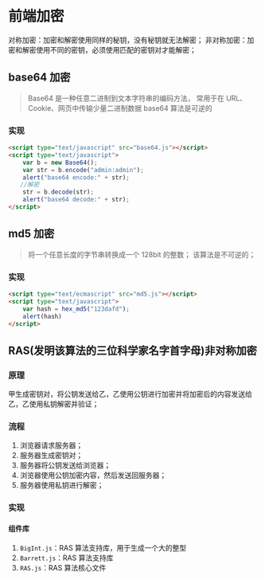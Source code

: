 # 前端加密

对称加密：加密和解密使用同样的秘钥，没有秘钥就无法解密；
非对称加密：加密和解密使用不同的密钥，必须使用匹配的密钥对才能解密；

## base64 加密

> Base64 是一种任意二进制到文本字符串的编码方法，
> 常用于在 URL、Cookie、网页中传输少量二进制数据
> base64 算法是可逆的

### 实现

```HTML
<script type="text/javascript" src="base64.js"></script>
<script type="text/javascript">
    var b = new Base64();
    var str = b.encode("admin:admin");
    alert("base64 encode:" + str);
　　//解密
    str = b.decode(str);
    alert("base64 decode:" + str);
</script>
```

## md5 加密

> 将一个任意长度的字节串转换成一个 128bit 的整数；
> 该算法是不可逆的；

### 实现

```HTML
<script type="text/ecmascript" src="md5.js"></script>
<script type="text/javascript">
    var hash = hex_md5("123dafd");
    alert(hash)
</script>
```

## RAS(发明该算法的三位科学家名字首字母)非对称加密

### 原理

甲生成密钥对，将公钥发送给乙，乙使用公钥进行加密并将加密后的内容发送给乙，乙使用私钥解密并验证；

### 流程

1. 浏览器请求服务器；
2. 服务器生成密钥对；
3. 服务器将公钥发送给浏览器；
4. 浏览器使用公钥加密内容，然后发送回服务器；
5. 服务器使用私钥进行解密；

### 实现

#### 组件库

1. `BigInt.js`：RAS 算法支持库，用于生成一个大的整型
2. `Barrett.js`：RAS 算法支持库
3. `RAS.js`：RAS 算法核心文件
